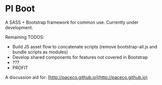 # PI Boot

A SASS + Bootstrap framework for common use. Currently under development.

Remaining TODOS:

- Build JS asset flow to concatenate scripts (remove bootstrap-all.js and bundle scripts as modules)
- Develop shared components for features not covered in Bootstrap
- ???
- PROFIT

A discussion aid for: [http://paceco.github.io](http://paceco.github.io)